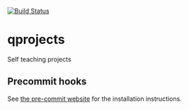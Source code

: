 [![Build Status](https://travis-ci.org/jrapin/qprojects.svg?branch=master)](https://travis-ci.org/jrapin/qprojects)

# qprojects
Self teaching projects

## Precommit hooks
See [the pre-commit website](https://pre-commit.com/) for the installation instructions.
